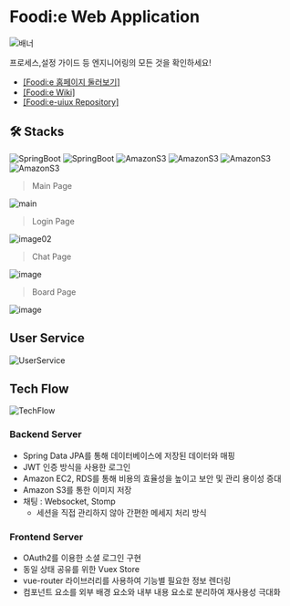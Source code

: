 # Foodi:e Web Application
![배너](https://user-images.githubusercontent.com/68283967/217172022-63089ca6-e7b5-4ffc-9122-0e44f8dc5eb9.png)

프로세스,설정 가이드 등 엔지니어링의 모든 것을 확인하세요!
- [\[Foodi:e 홈페이지 둘러보기\]](https://foodie.wisoft.io)
- [\[Foodi:e Wiki\]](https://www.notion.so/Foodi-e-ce8f763e98794ca9a78150d237134404)
- [\[Foodi:e-uiux Repository\]](https://github.com/Minseo-dev/foodie-uiux)

## 🛠️ Stacks
![SpringBoot](https://img.shields.io/badge/java-007396?style=for-the-badge&logo=java&logoColor=white)
![SpringBoot](https://img.shields.io/badge/SpringBoot-6DB33F?style=for-the-badge&logo=SpringBoot&logoColor=white)
![AmazonS3](https://img.shields.io/badge/Aws-232f3e?style=for-the-badge&logo=amazonAWS&logoColor=white)
![AmazonS3](https://img.shields.io/badge/Aws_Ec2-FF9900?style=for-the-badge&logo=AmazonEC2&logoColor=white)
![AmazonS3](https://img.shields.io/badge/Aws_RDS-527FFF?style=for-the-badge&logo=AmazonRDS&logoColor=white)
![AmazonS3](https://img.shields.io/badge/Aws_S3-232F3E?style=for-the-badge&logo=AmazonS3&logoColor=white)

> Main Page

![main](https://user-images.githubusercontent.com/68283967/217190720-8ac3ee03-9ccb-4841-aa79-d8f5ec767594.png)
> Login Page

![image02](https://user-images.githubusercontent.com/68283967/217191007-499db848-33af-4663-9ee0-7277f31275e7.png)

> Chat Page

![image](https://user-images.githubusercontent.com/68283967/217191309-0e459a26-f89c-4f1f-b3ba-013abb1bf541.png)
> Board Page

![image](https://user-images.githubusercontent.com/68283967/217191214-edbbaac2-261b-4b56-ae37-16f59b73c98c.png)
## User Service
![UserService](https://user-images.githubusercontent.com/68283967/217183897-70c018df-5ee1-45f7-9586-f4747fd592c6.png)

## Tech Flow
![TechFlow](https://user-images.githubusercontent.com/68283967/217184212-c5afe005-3d75-4a42-8f92-d7fc2a702668.png)
### Backend Server
- Spring Data JPA를 통해 데이터베이스에 저장된 데이터와 매핑
- JWT 인증 방식을 사용한 로그인
- Amazon EC2, RDS를 통해 비용의 효율성을 높이고 보안 및 관리 용이성 증대
- Amazon S3를 통한 이미지 저장
- 채팅 : Websocket, Stomp
  - 세션을 직접 관리하지 않아 간편한 메세지 처리 방식


### Frontend Server
- OAuth2를 이용한 소셜 로그인 구현
- 동일 상태 공유를 위한 Vuex Store
- vue-router 라이브러리를 사용하여 기능별 필요한 정보 렌더링
- 컴포넌트 요소를 외부 배경 요소와 내부 내용 요소로 분리하여 재사용성 극대화